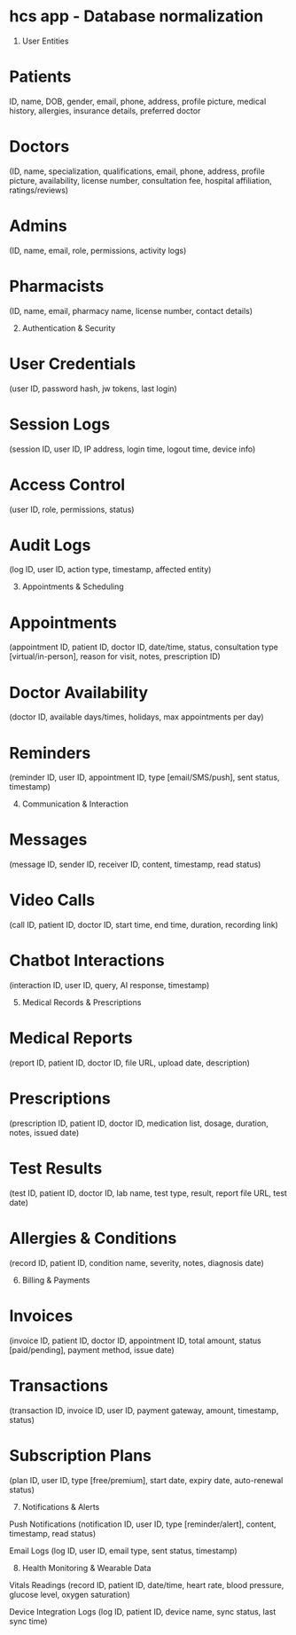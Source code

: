 # hcs app - Database normalization

1. User Entities

# Patients 

ID, 
name, 
DOB, 
gender, 
email, 
phone, 
address, 
profile picture, 
medical history, 
allergies, 
insurance details, 
preferred doctor

# Doctors 

(ID, 
name, 
specialization, 
qualifications, 
email, 
phone, 
address, 
profile picture, 
availability, 
license number, 
consultation fee, 
hospital affiliation, 
ratings/reviews)

# Admins 

(ID, 
name, 
email, 
role, 
permissions, 
activity logs)

# Pharmacists 

(ID, 
name, 
email, 
pharmacy name, 
license number, 
contact details)


2. Authentication & Security

# User Credentials 

(user ID, 
password hash, 
jw tokens, 
last login)

# Session Logs 

(session ID, 
user ID, 
IP address, 
login time, 
logout time, 
device info)

# Access Control 

(user ID, 
role, 
permissions, 
status)

# Audit Logs 

(log ID, 
user ID, 
action type, 
timestamp, 
affected entity)


3. Appointments & Scheduling

# Appointments 

(appointment ID, 
patient ID, 
doctor ID, 
date/time, 
status, 
consultation type [virtual/in-person], 
reason for visit, 
notes, 
prescription ID)

# Doctor Availability 

(doctor ID, 
available days/times, 
holidays, 
max appointments per day)

# Reminders 

(reminder ID, 
user ID, 
appointment ID, 
type [email/SMS/push], 
sent status, 
timestamp)


4. Communication & Interaction

# Messages 

(message ID, 
sender ID, 
receiver ID, 
content, 
timestamp, 
read status)

# Video Calls 

(call ID, 
patient ID, 
doctor ID, 
start time, 
end time, 
duration, 
recording link)

# Chatbot Interactions 

(interaction ID, user ID, query, AI response, timestamp)


5. Medical Records & Prescriptions

# Medical Reports 

(report ID, patient ID, doctor ID, file URL, upload date, description)

# Prescriptions 

(prescription ID, patient ID, doctor ID, medication list, dosage, duration, notes, issued date)

# Test Results 

(test ID, patient ID, doctor ID, lab name, test type, result, report file URL, test date)

# Allergies & Conditions 

(record ID, patient ID, condition name, severity, notes, diagnosis date)


6. Billing & Payments

# Invoices 

(invoice ID, patient ID, doctor ID, appointment ID, total amount, status [paid/pending], payment method, issue date)

# Transactions 

(transaction ID, invoice ID, user ID, payment gateway, amount, timestamp, status)

# Subscription Plans 

(plan ID, user ID, type [free/premium], start date, expiry date, auto-renewal status)


7. Notifications & Alerts

Push Notifications (notification ID, user ID, type [reminder/alert], content, timestamp, read status)

Email Logs (log ID, user ID, email type, sent status, timestamp)


8. Health Monitoring & Wearable Data

Vitals Readings (record ID, patient ID, date/time, heart rate, blood pressure, glucose level, oxygen saturation)

Device Integration Logs (log ID, patient ID, device name, sync status, last sync time)





